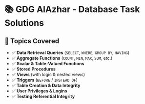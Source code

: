 # 📚 GDG AlAzhar - Database Task Solutions 

## 🧠 Topics Covered

- ✅ **Data Retrieval Queries** (`SELECT`, `WHERE`, `GROUP BY`, `HAVING`)
- ✅ **Aggregate Functions** (`COUNT`, `MIN`, `MAX`, `SUM`, etc.)
- ✅ **Scalar & Table-Valued Functions**
- ✅ **Stored Procedures**
- ✅ **Views** (with logic & nested views)
- ✅ **Triggers** (`BEFORE` / `INSTEAD OF`)
- ✅ **Table Creation & Data Integrity**
- ✅ **User Privileges & Logins**
- ✅ **Testing Referential Integrity**



